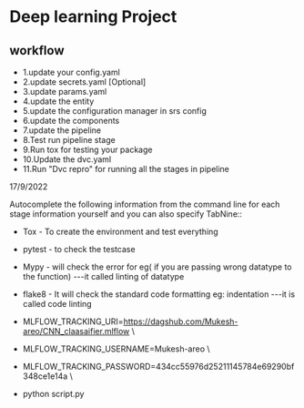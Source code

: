 # Deep learning Project

## workflow

- 1.update your config.yaml
- 2.update secrets.yaml [Optional]
- 3.update params.yaml
- 4.update the entity
- 5.update the configuration manager in srs config
- 6.update the components
- 7.update the pipeline
- 8.Test run pipeline stage
- 9.Run tox for testing your package
- 10.Update the dvc.yaml
- 11.Run "Dvc repro" for running all the stages in pipeline

17/9/2022

Autocomplete the following information from the command line for    each stage information  yourself and    you can also specify
TabNine:: 

- Tox - To create the environment and test everything
- pytest - to check the testcase
- Mypy - will check the error for eg( if you are passing wrong datatype to the function) ---it called linting of datatype
- flake8 - It will check the standard code formatting eg: indentation  ---it is called code linting



- MLFLOW_TRACKING_URI=https://dagshub.com/Mukesh-areo/CNN_claasaifier.mlflow \
- MLFLOW_TRACKING_USERNAME=Mukesh-areo \
- MLFLOW_TRACKING_PASSWORD=434cc55976d25211145784e69290bf348ce1e14a \
- python script.py
